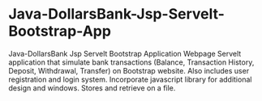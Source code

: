 # Java-DollarsBank-Jsp-Servelt-Bootstrap-App
Java-DollarsBank Jsp Servelt Bootstrap Application Webpage
Servelt application that simulate bank transactions (Balance, Transaction History, Deposit, Withdrawal, Transfer) on Bootstrap website. Also includes user registration and login system. Incorporate javascript library for additional design and windows. Stores and retrieve on a file.
